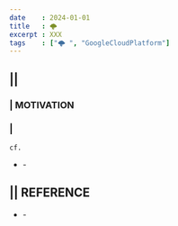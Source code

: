 ```yaml
---
date    : 2024-01-01
title   : 🌩 
excerpt : XXX
tags    : ["🌩 ", "GoogleCloudPlatform"]
---
```


## || 
### | MOTIVATION
### |
`cf.`
- []() - 

## || REFERENCE
- []() -